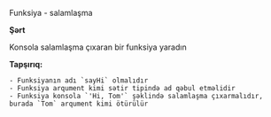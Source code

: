 Funksiya - salamlaşma

**Şərt**

Konsola salamlaşma çıxaran bir funksiya yaradın

**Tapşırıq:**

    - Funksiyanın adı `sayHi` olmalıdır
    - Funksiya arqument kimi sətir tipində ad qəbul etməlidir
    - Funksiya konsola `'Hi, Tom'` şəklində salamlaşma çıxarmalıdır, burada `Tom` arqument kimi ötürülür
